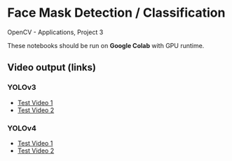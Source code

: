 # Face Mask Detection / Classification
OpenCV - Applications, Project 3

These notebooks should be run on  **Google Colab** with GPU runtime.

## Video output (links)

### YOLOv3
- [Test Video 1](https://youtu.be/F6SkJzH4xas)
- [Test Video 2](https://youtu.be/p6TnG_Z3KMY)

### YOLOv4
- [Test Video 1](https://youtu.be/Inv0_nhChFE)
- [Test Video 2](https://youtu.be/hy0g2luRoFg)
